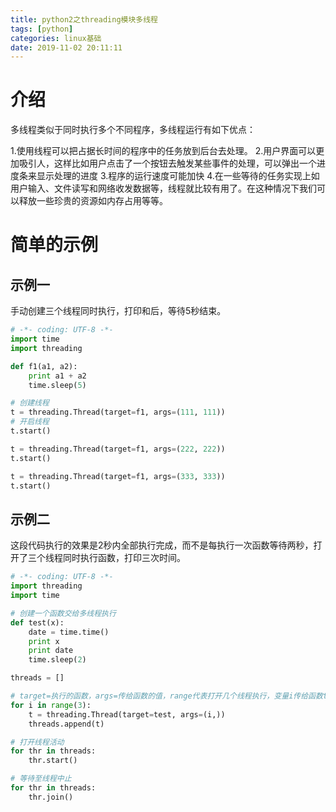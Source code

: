 ```yaml
---
title: python2之threading模块多线程
tags: [python]
categories: linux基础
date: 2019-11-02 20:11:11
---
```



# 介绍
多线程类似于同时执行多个不同程序，多线程运行有如下优点：

1.使用线程可以把占据长时间的程序中的任务放到后台去处理。
2.用户界面可以更加吸引人，这样比如用户点击了一个按钮去触发某些事件的处理，可以弹出一个进度条来显示处理的进度
3.程序的运行速度可能加快
4.在一些等待的任务实现上如用户输入、文件读写和网络收发数据等，线程就比较有用了。在这种情况下我们可以释放一些珍贵的资源如内存占用等等。

# 简单的示例
## 示例一
手动创建三个线程同时执行，打印和后，等待5秒结束。

``` python
# -*- coding: UTF-8 -*-
import time
import threading

def f1(a1, a2):
    print a1 + a2
    time.sleep(5)

# 创建线程
t = threading.Thread(target=f1, args=(111, 111))  
# 开启线程
t.start()  

t = threading.Thread(target=f1, args=(222, 222))
t.start()

t = threading.Thread(target=f1, args=(333, 333))
t.start()
```

## 示例二
这段代码执行的效果是2秒内全部执行完成，而不是每执行一次函数等待两秒，打开了三个线程同时执行函数，打印三次时间。

``` python
# -*- coding: UTF-8 -*-
import threading
import time

# 创建一个函数交给多线程执行
def test(x):
    date = time.time()
    print x
    print date
    time.sleep(2)

threads = []

# target=执行的函数，args=传给函数的值，range代表打开几个线程执行，变量i传给函数test的x
for i in range(3):
    t = threading.Thread(target=test, args=(i,))
    threads.append(t)

# 打开线程活动
for thr in threads:
    thr.start()

# 等待至线程中止
for thr in threads:
    thr.join()
```